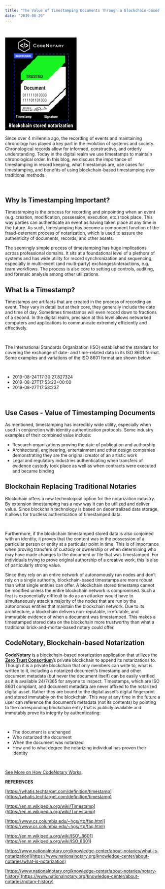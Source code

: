 ```yaml
---
title: "The Value of Timestamping Documents Through a Blockchain-based Notary"
date: "2019-08-29"
---
```


 

![Timestamp & Digital Sig](/images/blog/Timestamp-Digital-Sig-232x300.png)

Since over 4 millennia ago, the recording of events and maintaining chronology has played a key part in the evolution of systems and society. Chronological records allow for informed, constructive, and orderly understanding. Today in the digital realm we use timestamps to maintain chronological order. In this blog, we discuss the importance of timestamping in record keeping, what timestamps are, use cases for timestamping, and benefits of using blockchain-based timestamping over traditional methods. 

 

## **Why Is Timestamping Important?**

Timestamping is the process for recording and pinpointing when an event (e.g. creation, modification, possession, execution, etc.) took place. This way parties can authenticate an event as having taken place at any time in the future. As such, timestamping has become a component function of the fraud-deterrent process of notarization, which is used to assure the authenticity of documents, records, and other assets.

 

The seemingly simple process of timestamping has huge implications across professional domains. It sits at a foundational level of a plethora of systems and has wide utility for record synchronization and sequencing, especially in multi-event (and multi-party) exchanges/interactions, e.g. team workflows. The process is also core to setting up controls, auditing, and forensic analysis among other utilizations. 

 

## **What Is a Timestamp?**

Timestamps are artifacts that are created in the process of recording an event. They vary in detail but at their core, they generally include the date and time of day. Sometimes timestamps will even record down to fractions of a second. In the digital realm, precision at this level allows networked computers and applications to communicate extremely efficiently and effectively. 

 

The International Standards Organization (ISO) established the standard for covering the exchange of date- and time-related data in its ISO 8601 format. Some examples and variations of the ISO 8601 format are shown below:

 

- 2019-08-24T17:30:27.827324
- 2019-08-27T17:53:23+00:00
- 2019-08-27T17:53:23Z

 

## **Use Cases - Value of Timestamping Documents** 

As mentioned, timestamping has incredibly wide utility, especially when used in conjunction with identity authentication protocols. Some industry examples of their combined value include:

 

- Research organizations proving the date of publication and authorship
- Architectural, engineering, entertainment and other design companies demonstrating they are the original creator of an artistic work 
- Legal and regulatory industries authenticating when transfers of evidence custody took place as well as when contracts were executed and became binding

 

## **Blockchain Replacing Traditional Notaries**

Blockchain offers a new technological option for the notarization industry. By extension timestamping has a new way it can be utilized and deliver value. Since blockchain technology is based on decentralized data storage, it allows for trustless authentication of timestamped data. 

 

Furthermore, if the blockchain timestamped stored data is also conjoined with an identity, it proves that the content was in the possession of a particular person or entity at a particular point in time. This is of importance when proving transfers of custody or ownership or when determining who may have made changes to the document or file that was timestamped. For individuals trying to prove original authorship of a creative work, this is also of particularly strong value.

 

Since they rely on an entire network of autonomously run nodes and don’t rely on a single authority, blockchain-based timestamps are more robust than what single entities can offer. A blockchain stored timestamp cannot be modified unless the entire blockchain network is compromised. Such a feat is exponentially difficult to do as an attacker would have to simultaneously attack a majority of the nodes that are run by the autonomous entities that maintain the blockchain network. Due to its architecture, a blockchain delivers non-reputable, irrefutable, and immutable evidence of when a document was timestamped. This makes a timestamped stored data on the blockchain more trustworthy than what a traditional brick-and-mortar-based notary could offer. 

 

## **CodeNotary, Blockchain-based Notarization**

[**CodeNotary**](https://www.codenotary.io/) is a blockchain-based notarization application that utilizes the **[Zero Trust Consortium](https://zerotrustconsortium.org/)**’s private blockchain to append its notarizations to. Though it is a private blockchain that only members can write to, what is written to it, including a notarized document’s timestamp and other document metadata (but never the document itself) can be easily verified as it is available 24/7/365 for anyone to inspect. Timestamps, which are ISO 8601 compliant, and document metadata are never affixed to the notarized digital asset. Rather they are bound to the digital asset’s digital fingerprint and stored immutably on the blockchain. This way at any time in the future a user can reference the document’s metadata (not its contents) by pointing to the corresponding blockchain entry that is publicly available and immutably prove its integrity by authenticating:

 

- The document is unchanged 
- Who notarized the document
- When the document was notarized
- How and to what degree the notarizing individual has proven their identity

 

 

[See More on How CodeNotary Works](https://www.codenotary.io/how-it-works/)

 

 

 

**REFERENCES**

[https://whatis.techtarget.com/definition/timestamp](https://whatis.techtarget.com/definition/timestamp)

[https://en.m.wikipedia.org/wiki/Timestamp](https://en.m.wikipedia.org/wiki/Timestamp)

[https://www.cs.columbia.edu/~hgs/rtp/faq.html](https://www.cs.columbia.edu/~hgs/rtp/faq.html)

[https://en.m.wikipedia.org/wiki/ISO\_8601](https://en.m.wikipedia.org/wiki/ISO_8601)

[https://www.nationalnotary.org/knowledge-center/about-notaries/what-is-notarization](https://www.nationalnotary.org/knowledge-center/about-notaries/what-is-notarization)

[https://www.nationalnotary.org/knowledge-center/about-notaries/notary-history](https://www.nationalnotary.org/knowledge-center/about-notaries/notary-history)
